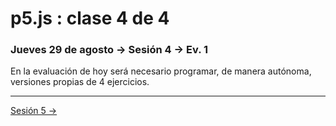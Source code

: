 # p5.js : clase 4 de 4

### Jueves 29 de agosto → Sesión 4 → Ev. 1

En la evaluación de hoy será necesario programar, de manera autónoma, versiones propias de 4 ejercicios.

-------

[Sesión 5 →](https://github.com/profesorfaco/AUD5V0010-2019-2/tree/gh-pages/sesion-05)
